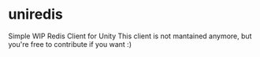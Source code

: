 # uniredis
Simple WIP Redis Client for Unity
This client is not mantained anymore, but you're free to contribute if you want :)
